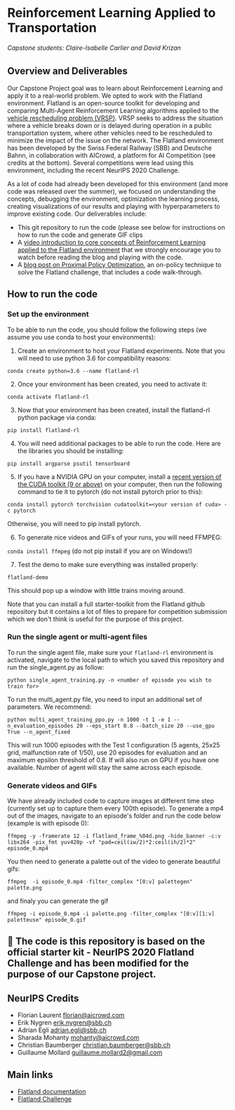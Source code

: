 # Reinforcement Learning Applied to Transportation
###### Capstone students: Claire-Isabelle Carlier and David Krizan

## Overview and Deliverables
Our Capstone Project goal was to learn about Reinforcement Learning and apply it to a real-world problem. 
We opted to work with the Flatland environment. Flatland is an open-source toolkit for developing and comparing Multi-Agent Reinforcement Learning algorithms applied to the [vehicle rescheduling problem (VRSP)](https://citeseerx.ist.psu.edu/viewdoc/download?doi=10.1.1.86.5205&rep=rep1&type=pdf). VRSP seeks to address the situation where a vehicle breaks down or is delayed during operation in a public transportation system, where other vehicles need to be rescheduled to minimize the impact of the issue on the network.
The Flatland environment has been developed by the Swiss Federal Railway (SBB) and Deutsche Bahnn, in collaboration with AICrowd, a platform for AI Competition (see credits at the bottom). Several competitions were lead using this environment, including the recent NeurIPS 2020 Challenge. 

As a lot of code had already been developed for this environment (and more code was released over the summer), we focused on understanding the concepts, debugging the environment, optimization the learning process, creating visualizations of our results and playing with hyperparameters to improve existing code. 
Our deliverables include:
- This git repository to run the code (please see below for instructions on how to run the code and generate GIF clips
- A [video introduction to core concepts of Reinforcement Learning applied to the Flatland environment](https://drive.google.com/file/d/17QKjBNbdumnPoO_dDJ7yjdAVuP-YGQyU/view?usp=sharing) that we strongly encourage you to watch before reading the blog and playing with the code.
- A [blog post on Proximal Policy Optimization](https://docs.google.com/document/d/1mW7U8v2ryTWOSyC9N35fEFeV1DhJdKV8IVshs1xa_Xs/edit?usp=sharing), an on-policy technique to solve the Flatland challenge, that includes a code walk-through.


## How to run the code
### Set up the environment
To be able to run the code, you should follow the following steps (we assume you use conda to host your environments):
1. Create an environment to host your Flatland experiments. Note that you will need to use python 3.6 for compatibility reasons:

`conda create python=3.6 --name flatland-rl`

2. Once your environment has been created, you need to activate it:

`conda activate flatland-rl`

3. Now that your environment has been created, install the flatland-rl python package via conda:

`pip install flatland-rl`

4. You will need additional packages to be able to run the code. Here are the libraries you should be installing:

`pip install argparse psutil tensorboard`

5. If you have a NVIDIA GPU on your computer, install a [recent version of the CUDA toolkit (9 or above)](https://developer.nvidia.com/cuda-toolkit) on your computer, then run the following command to tie it to pytorch (do not install pytorch prior to this):

`conda install pytorch torchvision cudatoolkit=<your version of cuda> -c pytorch`

Otherwise, you will need to pip install pytorch. 

6. To generate nice videos and GIFs of your runs, you will need FFMPEG:

`conda install ffmpeg` (do not pip install if you are on Windows!)

7. Test the demo to make sure everything was installed properly:

`flatland-demo`

This should pop up a window with little trains moving around. 

Note that you can install a full starter-toolkit from the Flatland github repository but it contains a lot of files to prepare for competition submission which we don't think is useful for the purpose of this project.


### Run the single agent or multi-agent files
To run the single agent file, make sure your `flatland-rl` environment is activated, navigate to the local path to which you saved this  repository and run the single_agent.py as follow:

`python single_agent_training.py -n <number of episode you wish to train for>`

To run the multi_agent.py file, you need to input an additional set of parameters. We recommend:

`python multi_agent_training_ppo.py -n 1000 -t 1 -e 1 --n_evaluation_episodes 20 --eps_start 0.8 --batch_size 20 --use_gpu True --n_agent_fixed`

This will run 1000 episodes with the Test 1 configuration (5 agents, 25x25 grid, malfunction rate of 1/50), use 20 episodes for evaluation and an maximum epsilon threshold of 0.8. 
If will also run on GPU if you have one available. Number of agent will stay the same across each episode.


### Generate videos and GIFs
We have already included code to capture images at different time step (currently set up to capture them every 100th episode). 
To generate a mp4 out of the images, navigate to an episode's folder and run the code below (example is with episode 0):

`ffmpeg -y -framerate 12 -i flatland_frame_%04d.png -hide_banner -c:v libx264 -pix_fmt yuv420p -vf "pad=ceil(iw/2)*2:ceil(ih/2)*2" episode_0.mp4`

You then need to generate a palette out of the video to generate beautiful gifs:

`ffmpeg  -i episode_0.mp4 -filter_complex "[0:v] palettegen" palette.png`

and finaly you can generate the gif

`ffmpeg -i episode_0.mp4 -i palette.png -filter_complex "[0:v][1:v] paletteuse" episode_0.gif`







🚂 The code is this repository is based on the official starter kit - NeurIPS 2020 Flatland Challenge and has been modified for the purpose of our Capstone project.
---

NeurIPS Credits
---

* Florian Laurent <florian@aicrowd.com>
* Erik Nygren <erik.nygren@sbb.ch>
* Adrian Egli <adrian.egli@sbb.ch>
* Sharada Mohanty <mohanty@aicrowd.com>
* Christian Baumberger <christian.baumberger@sbb.ch>
* Guillaume Mollard <guillaume.mollard2@gmail.com>

Main links
---

* [Flatland documentation](https://flatland.aicrowd.com/)
* [Flatland Challenge](https://www.aicrowd.com/challenges/flatland)

